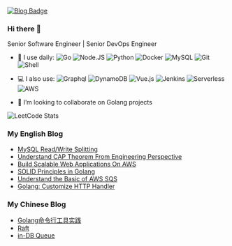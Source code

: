 <!--
[![Linkedin Badge](https://img.shields.io/badge/-yuhuang-blue?style=plastic&logo=Linkedin&logoColor=white&link=https://www.linkedin.com/in/yu-huang-toronto/)](https://www.linkedin.com/in/yu-huang-toronto/)
-->
[![Blog Badge](https://img.shields.io/badge/-y4h2_blog-blue?style=plastic&logo=blog&logoColor=white&link=https://www.yuque.com/y4h2/write)](https://www.yuque.com/y4h2/write)

### Hi there 👋
<!--
<a href="https://stackoverflow.com/users/4306662/y4h2"><img src="https://stackoverflow.com/users/flair/4306662.png" width="208" height="58" alt="profile for y4h2 at Stack Overflow, Q&amp;A for professional and enthusiast programmers" title="profile for y4h2 at Stack Overflow, Q&amp;A for professional and enthusiast programmers"></a>
-->
Senior Software Engineer | Senior DevOps Engineer


<!--
![](https://github-readme-stats.vercel.app/api?username=y4h2)
-->
<!--
**y4h2/y4h2** is a ✨ _special_ ✨ repository because its `README.md` (this file) appears on your GitHub profile.

Here are some ideas to get you started:

- 🔭 I’m currently working on ...
- 🌱 I’m currently learning ...
- 👯 I’m looking to collaborate on ...
- 🤔 I’m looking for help with ...
- 💬 Ask me about ...
- 📫 How to reach me: ...
- 😄 Pronouns: ...
- ⚡ Fun fact: ...
-->
- 🚀 I use daily:
  ![Go](https://img.shields.io/badge/-Go-blue?style=plastic&logo=Go)
  ![Node.JS](https://img.shields.io/badge/-Node.JS-black?style=plastic&logo=Node.js) 
  ![Python](https://img.shields.io/badge/-Python-8fcfd1?style=plastic&logo=Python) 
  ![Docker](https://img.shields.io/badge/-Docker-white?style=plastic&logo=Docker)
  ![MySQL](https://img.shields.io/badge/-MySQL-4479A1?style=plastic&logo=MySQL)
  ![Git](https://img.shields.io/badge/-Git-black?style=plastic&logo=git)
  ![Shell](https://img.shields.io/badge/-Shell-blasck?style=plastic&logo=Shell)
- 💻 I also use:
  ![Graphql](https://img.shields.io/badge/-Graphql-E10098?style=plastic&logo=Graphql) 
  ![DynamoDB](https://img.shields.io/badge/-DynamoDB-4053D6?style=plastic&logo=Amazon-DynamoDB) 
  ![Vue.js](https://img.shields.io/badge/-Vus.js-4FC08D?style=plastic&logo=Vue.js)
  ![Jenkins](https://img.shields.io/badge/-Jenkins-D24939?style=plastic&logo=Jenkins&logoColor=white)
  ![Serverless](https://img.shields.io/badge/-Serverless-FD5750?style=plastic&logo=Serverless&logoColor=white)
  ![AWS](https://img.shields.io/badge/-AWS-black?style=plastic&logo=Amazon-AWS)

- 👯 I’m looking to collaborate on Golang projects


![LeetCode Stats](https://leetcard.jacoblin.cool/y4h2?ext=contest)

<!-- ![Anurag's GitHub stats](https://github-readme-stats.vercel.app/api?username=y4h2)
 -->



### My English Blog

- [MySQL Read/Write Splitting](https://www.yuque.com/y4h2/write/necaa7)
- [Understand CAP Theorem From Engineering Perspective](https://www.yuque.com/y4h2/write/oi08nm)
- [Build Scalable Web Applications On AWS](https://www.yuque.com/y4h2/write/ybn028)
- [SOLID Principles in Golang](https://www.yuque.com/y4h2/write/cqk3rp)
- [Understand the Basic of AWS SQS](https://www.yuque.com/y4h2/write/mb39rk)
- [Golang: Customize HTTP Handler](https://www.yuque.com/y4h2/write/nxth4y)


### My Chinese Blog
- [Golang命令行工具实践](https://github.com/y4h2/personal-notes/wiki/Golang%E5%91%BD%E4%BB%A4%E8%A1%8C%E5%B7%A5%E5%85%B7%E5%AE%9E%E8%B7%B5)
- [Raft](https://github.com/y4h2/personal-notes/wiki/Raft)
- [in-DB Queue](https://github.com/y4h2/personal-notes/wiki/In-DB-Queue)
